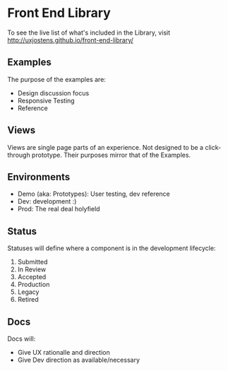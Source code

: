 Front End Library
=================
To see the live list of what's included in the Library, visit http://uxjostens.github.io/front-end-library/

Examples
-----------
The purpose of the examples are:
 - Design discussion focus
 - Responsive Testing
 - Reference

Views
---------
Views are single page parts of an experience. Not designed to be a click-through prototype. Their purposes mirror that of the Examples.

Environments
-----------
 - Demo (aka: Prototypes): User testing, dev reference
 - Dev: development :)
 - Prod: The real deal holyfield

Status
----------
Statuses will define where a component is in the development lifecycle:
 1. Submitted
 2. In Review
 3. Accepted
 4. Production
 5. Legacy
 6. Retired

Docs
----------
Docs will:
 - Give UX rationalle and direction
 - Give Dev direction as available/necessary
